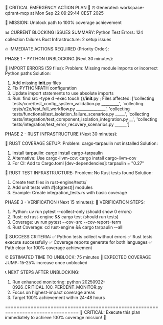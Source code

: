 
🚨 CRITICAL EMERGENCY ACTION PLAN 🚨
⏰ Generated: workspace-qdrant-mcp at Mon Sep 22 09:29:44 CEST 2025

🎯 MISSION: Unblock path to 100% coverage achievement

📊 CURRENT BLOCKING ISSUES SUMMARY:
   Python Test Errors: 124 collection failures
   Rust Infrastructure: 2 setup issues

🔥 IMMEDIATE ACTIONS REQUIRED (Priority Order):

PHASE 1 - PYTHON UNBLOCKING (Next 30 minutes):

🔧 IMPORT ERRORS (59 files):
   Problem: Missing module imports or incorrect Python paths
   Solution:
   1. Add missing __init__.py files
   2. Fix PYTHONPATH configuration
   3. Update import statements to use absolute imports
   4. Run: find src -type d -exec touch {}/__init__.py \;
   Files affected: ['collecting tests/core/test_config_system_validation.py _________', 'collecting tests/e2e/test_full_workflow.py _______________', 'collecting tests/functional/test_isolation_failure_scenarios.py _____', 'collecting tests/integration/test_component_isolation_integration.py __', 'collecting tests/integration/test_error_recovery_scenarios.py ______']


PHASE 2 - RUST INFRASTRUCTURE (Next 30 minutes):

🔧 RUST COVERAGE SETUP:
   Problem: cargo-tarpaulin not installed
   Solution:
   1. Install tarpaulin: cargo install cargo-tarpaulin
   2. Alternative: Use cargo-llvm-cov: cargo install cargo-llvm-cov
   3. For CI: Add to Cargo.toml [dev-dependencies]: tarpaulin = "0.27"


🔧 RUST TEST INFRASTRUCTURE:
   Problem: No Rust tests found
   Solution:
   1. Create test files in rust-engine/tests/
   2. Add unit tests with #[cfg(test)] modules
   3. Example: Create integration_tests.rs with basic coverage


PHASE 3 - VERIFICATION (Next 15 minutes):
🔧 VERIFICATION STEPS:
   1. Python: uv run pytest --collect-only (should show 0 errors)
   2. Rust: cd rust-engine && cargo test (should run tests)
   3. Coverage: uv run pytest --cov=src --cov-report=term
   4. Rust Coverage: cd rust-engine && cargo tarpaulin --all

🚨 SUCCESS CRITERIA:
   ✅ Python tests collect without errors
   ✅ Rust tests execute successfully
   ✅ Coverage reports generate for both languages
   ✅ Path clear for 100% coverage achievement

⏰ ESTIMATED TIME TO UNBLOCK: 75 minutes
🎯 EXPECTED COVERAGE JUMP: 15-25% increase once unblocked

📞 NEXT STEPS AFTER UNBLOCKING:
   1. Run enhanced monitoring: python 20250922-0926_CRITICAL_100_PERCENT_MONITOR.py
   2. Focus on highest-impact coverage areas
   3. Target 100% achievement within 24-48 hours

================================================================================
🚨 CRITICAL: Execute this plan immediately to achieve 100% coverage mission! 🚨
